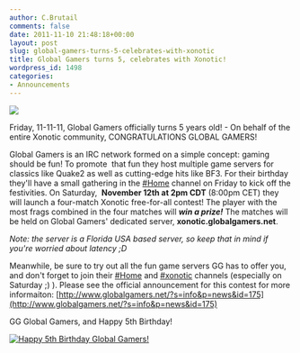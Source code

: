 ```yaml
---
author: C.Brutail
comments: false
date: 2011-11-10 21:48:18+00:00
layout: post
slug: global-gamers-turns-5-celebrates-with-xonotic
title: Global Gamers turns 5, celebrates with Xonotic!
wordpress_id: 1498
categories:
- Announcements
---
```


[![](/m/uploads/2011/11/gg-logo.jpg)](http://www.globalgamers.net)

Friday, 11-11-11, Global Gamers officially turns 5 years old! - On behalf of the entire Xonotic community, CONGRATULATIONS GLOBAL GAMERS!

Global Gamers is an IRC network formed on a simple concept: gaming  should be fun! To promote  that fun they host multiple game servers for  classics like Quake2 as well as cutting-edge hits like BF3. For their birthday they'll have a small gathering in the [#Home](irc://irc.globalgamers.net/Home) channel on Friday to kick off the festivities. On Saturday,  **November 12th at 2pm CDT** (8:00pm CET) they will launch a four-match Xonotic free-for-all contest! The player with the most frags combined in the four matches will **_win a prize!_** The matches will be held on Global Gamers' dedicated server, **xonotic.globalgamers.net**.

_Note: the server is a Florida USA based server, so keep that in mind if you're worried about latency ;D_

Meanwhile, be sure to try out all the fun game servers GG has to offer you, and don't forget to join their [#Home](irc://irc.globalgamers.net/Home) and [#xonotic](irc://irc.globalgamers.net/xonotic) channels (especially on Saturday ;) ). Please see the official announcement for this contest for more informaiton: [http://www.globalgamers.net/?s=info&p=news&id=175](http://www.globalgamers.net/?s=info&p=news&id=175)

GG Global Gamers, and Happy 5th Birthday!

[![Happy 5th Birthday Global Gamers!](/m/uploads/2011/11/xonotic000467-1024x819.jpg)](http://www.xonotic.org/2011/11/global-gamers-turns-5-celebrates-with-xonotic/xonotic000467/)
